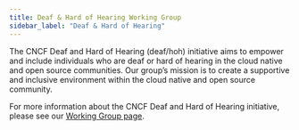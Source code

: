 ```yaml
---
title: Deaf & Hard of Hearing Working Group
sidebar_label: "Deaf & Hard of Hearing"
---
```


The CNCF Deaf and Hard of Hearing (deaf/hoh) initiative aims to empower and include individuals who are deaf or hard of hearing in the cloud native and open source communities. Our group’s mission is to create a supportive and inclusive environment within the cloud native and open source community.

For more information about the CNCF Deaf and Hard of Hearing initiative, please see our [Working Group page](/about/deaf-and-hard-of-hearing/).

